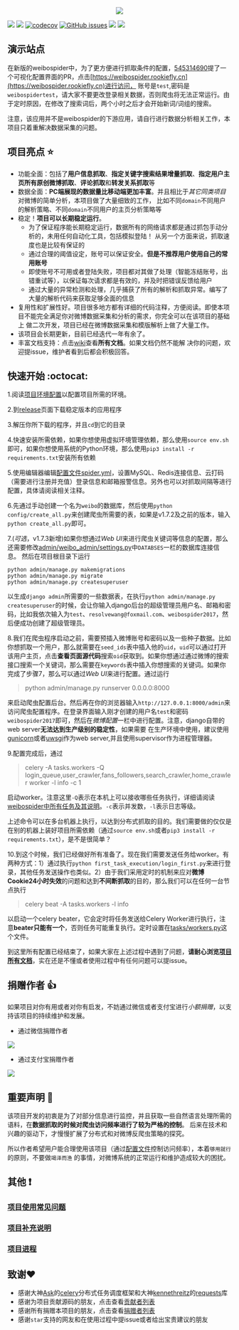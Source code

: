 <div align=center>

![](http://opqm8qbph.bkt.clouddn.com/weibospider.jpg?imageMogr2/thumbnail/!50p)
</div>


[![](https://img.shields.io/badge/python-3-brightgreen.svg)](https://www.python.org/downloads/)
[![](https://travis-ci.org/ResolveWang/weibospider.svg?branch=master)](https://travis-ci.org/ResolveWang/weibospider)
[![codecov](https://codecov.io/gh/ResolveWang/weibospider/branch/master/graph/badge.svg)](https://codecov.io/gh/ResolveWang/weibospider)
[![GitHub issues](https://img.shields.io/github/issues/ResolveWang/weibospider.svg)](https://github.com/ResolveWang/weibospider/issues)
[![](https://img.shields.io/badge/Say%20Thanks-!-1EAEDB.svg)](https://saythanks.io/to/ResolveWang)
[![](https://img.shields.io/badge/license-MIT-blue.svg)](LICENSE)

## 演示站点
在新版的weibospider中，为了更方便进行抓取条件的配置，[545314690](https://github.com/545314690)提了一个可视化配置界面的PR，点击[https://weibospider.rookiefly.cn](https://weibospider.rookiefly.cn)进行访问，
账号是`test`,密码是`weibospidertest`，请大家不要更改登录相关数据，否则爬虫将无法正常运行。由于定时原因，在修改了搜索词后，两个小时之后才会开始新词/词组的搜索。

注意，该应用并不是weibospider的下游应用，请自行进行数据分析相关工作，本项目只着重解决数据采集的问题。

## 项目亮点 :star:
- 功能全面：包括了**用户信息抓取**、**指定关键字搜索结果增量抓取**、**指定用户主页所有原创微博抓取**、**评论抓取**和**转发关系抓取**等
- 数据全面：**PC端展现的数据量比移动端更加丰富**。并且相比于*其它同类项目*对微博的简单分析，本项目做了大量细致的工作，
比如不同`domain`不同用户的解析策略、不同`domain`不同用户的主页分析策略等
- 稳定！**项目可以长期稳定运行**。
  - 为了保证程序能长期稳定运行，数据所有的网络请求都是通过抓包手动分析的，未用任何自动化工具，包括模拟登陆！
  从另一个方面来说，抓取速度也是比较有保证的
  - 通过合理的阈值设定，账号可以保证安全。**但是不推荐用户使用自己的常用账号**
  - 即使账号不可用或者登陆失败，项目都对其做了处理（智能冻结账号，出错重试等），以保证每次请求都是有效的，并及时把错误反馈给用户
  - 通过大量的异常检测和处理，几乎捕获了所有的解析和抓取异常。编写了大量的解析代码来获取足够全面的信息
- 复用性和扩展性好。项目很多地方都有详细的代码注释，方便阅读。即使本项目不能完全满足你对微博数据采集和分析的需求，你完全可以在该项目的基础上
做二次开发，项目已经在微博数据采集和模版解析上做了大量工作。
- 该项目会长期更新，目前已经迭代一年有余了。
- 丰富文档支持：点击[wiki](https://github.com/ResolveWang/WeiboSpider/wiki)查看**所有文档**。如果文档仍然不能解
决你的问题，欢迎提issue，维护者看到后都会积极回答。

## 快速开始 :octocat:

1.阅读[项目环境配置](https://github.com/ResolveWang/WeiboSpider/wiki/%E5%88%86%E5%B8%83%E5%BC%8F%E7%88%AC%E8%99%AB%E7%8E%AF%E5%A2%83%E9%85%8D%E7%BD%AE)以配置项目所需的环境。

2.到[release](https://github.com/ResolveWang/weibospider/releases)页面下载稳定版本的应用程序

3.解压你所下载的程序，并且`cd`到它的目录

4.快速安装所需依赖，如果你想使用虚拟环境管理依赖，那么使用`source env.sh`即可，如果你想使用系统的Python环境，那么使用`pip3 install -r requirements.txt`安装所有依赖

5.使用编辑器编辑[配置文件spider.yml](config/spider.yaml)，设置MySQL、Redis连接信息、云打码（需要进行注册并充值）登录信息和邮箱报警信息。另外也可以对抓取间隔等进行配置，具体请阅读相关注释。

6.先通过手动创建一个名为`weibo`的数据库，然后使用`python config/create_all.py`来创建爬虫所需要的表，如果是v1.7.2及之前的版本，输入`python create_all.py`即可。

7.(*可选*，v1.7.3新增)如果你想通过*Web UI*来进行爬虫关键词等信息的配置，那么还需要修改[admin/weibo_admin/settings.py](./admin/weibo_admin/settings.py)中`DATABSES`一栏的数据库连接信息。
然后在项目根目录下运行
```shell
python admin/manage.py makemigrations
python admin/manage.py migrate
python admin/manage.py createsuperuser
```
以生成`django admin`所需要的一些数据表，在执行`python admin/manage.py createsuperuser`的时候，会让你输入django后台的超级管理员用户名、邮箱和密码，比如我依次输入为`test`、`resolvewang@foxmail.com`、`weibospider2017`，然后便成功创建了超级管理员。

8.我们在爬虫程序启动之前，需要预插入微博账号和密码以及一些种子数据。比如你想抓取一个用户，那么就需要在`seed_ids`表中插入他的`uid`，`uid`可以通过打开该用户主页，点击**查看页面源代码**搜索`oid`获取到。如果你想通过通过微博的搜索接口搜索一个关键词，那么需要在`keywords`表中插入你想搜索的关键词。如果你完成了步骤7，那么可以通过*Web UI*来进行配置。通过运行
> python admin/manage.py runserver 0.0.0.0:8000

来启动爬虫配置后台。然后再在你的浏览器输入`http://127.0.0.1:8000/admin`来访问爬虫配置程序。在登录界面输入刚才创建的用户名`test`和密码`weibospider2017`即可，然后在*微博配置*一栏中进行配置。注意，django自带的web server**无法达到生产级别的稳定性**，如果需要
在生产环境中使用，建议使用[gunicorn](http://gunicorn.org/)或者[uwsgi](https://github.com/unbit/uwsgi)作为web server,并且使用supervisor作为进程管理器。

9.配置完成后，通过
> celery -A tasks.workers -Q login_queue,user_crawler,fans_followers,search_crawler,home_crawler worker -l info -c 1

启动worker。注意这里`-Q`表示在本机上可以接收哪些任务执行，详细请阅读[weibospider中所有任务及其说明](https://github.com/ResolveWang/WeiboSpider/wiki/WeibSpider%E4%B8%AD%E6%89%80%E6%9C%89%E4%BB%BB%E5%8A%A1%E5%8F%8A%E5%85%B6%E4%BD%9C%E7%94%A8%E8%AF%B4%E6%98%8E)。`-c`表示并发数，`-l`表示日志等级。

上述命令可以在多台机器上执行，以达到分布式抓取的目的。我们需要做的仅仅是在别的机器上装好项目所需依赖（通过`source env.sh`或者`pip3 install -r requirements.txt`），是不是很简单？


10.到这个时候，我们已经做好所有准备了。现在我们需要发送任务给worker。有两种方式：1）通过执行`python first_task_execution/login_first.py`来进行登录，其他任务发送操作也类似。2）由于我们采用定时的机制来应对**微博Cookie24小时失效**的问题和达到**不间断抓取**的目的，那么我们可以在任何一台节点执行
> celery beat -A tasks.workers -l info

以启动一个celery beater，它会定时将任务发送给Celery Worker进行执行，注意**beater只能有一个**，否则任务可能重复执行。定时设置在[tasks/workers.py](./tasks/workers.py)这个文件。

到这里所有配置已经结束了，如果大家在上述过程中遇到了问题，**请耐心浏览[项目所有文档](https://github.com/ResolveWang/weibospider/wiki)**，实在还是不懂或者使用过程中有任何问题可以提issue。

## 捐赠作者 :thumbsup:

如果项目对你有用或者对你有启发，不妨通过微信或者支付宝进行*小额捐赠*，以支持该项目的持续维护和发展。

- 通过微信捐赠作者

 ![](http://opqm8qbph.bkt.clouddn.com/weixin.png?imageMogr2/thumbnail/!38p)

- 通过支付宝捐赠作者

 ![](http://opqm8qbph.bkt.clouddn.com/alipay.png?imageMogr2/thumbnail/!32p)

## 重要声明 :loudspeaker:
该项目开发的初衷是为了对部分信息进行监控，并且获取一些自然语言处理所需的语料，在**数据抓取的时候对爬虫访问频率进行了较为严格的控制**。
后来在技术和兴趣的驱动下，才慢慢扩展了分布式和对微博反爬虫策略的探究。

所以作者希望用户能合理使用该项目（通过[配置文件](./config/spider.yaml)控制访问频率），本着`够用就行`的原则，不要做`竭泽而渔`
的事情，对微博系统的正常运行和维护造成较大的困扰。

## 其他 :heavy_exclamation_mark:

### [项目使用常见问题](https://github.com/ResolveWang/weibospider/wiki/%E9%A1%B9%E7%9B%AE%E4%BD%BF%E7%94%A8%E5%B8%B8%E8%A7%81%E9%97%AE%E9%A2%98)
### [项目补充说明](https://github.com/ResolveWang/weibospider/wiki/%E9%A1%B9%E7%9B%AE%E8%A1%A5%E5%85%85%E8%AF%B4%E6%98%8E)
### [项目进程](https://github.com/ResolveWang/weibospider/wiki/%E9%A1%B9%E7%9B%AE%E8%AE%A1%E5%88%92%E5%92%8C%E8%BF%9B%E5%B1%95)

## 致谢:heart:
- 感谢大神[Ask](https://github.com/ask)的[celery](https://github.com/celery/celery)分布式任务调度框架和大神[kennethreitz](https://github.com/kennethreitz/requests)的[requests](https://github.com/kennethreitz/requests)库
- 感谢为项目贡献源码的朋友，点击查看[贡献者列表](./AUTHORS.rst)
- 感谢所有捐赠本项目的朋友，点击查看[捐赠者列表](https://github.com/ResolveWang/WeiboSpider/wiki/%E6%8D%90%E8%B5%A0%E8%AF%A5%E9%A1%B9%E7%9B%AE)
- 感谢`star`支持的网友和在使用过程中提issue或者给出宝贵建议的朋友
